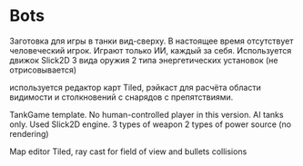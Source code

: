 # Bots
Заготовка для игры в танки вид-сверху. В настоящее время отсутствует человеческий игрок. Играют только ИИ, каждый за себя.
Используется движок Slick2D
3 вида оружия
2 типа энергетических установок (не отрисовывается)

используется редактор карт Tiled, рэйкаст для расчёта области видимости и столкновений с снарядов с препятствиями.

TankGame template. No human-controlled player in this version. AI tanks only. 
Used Slick2D engine.
3 types of weapon
2 types of power source (no rendering)

Map editor Tiled, ray cast for field of view and bullets collisions
